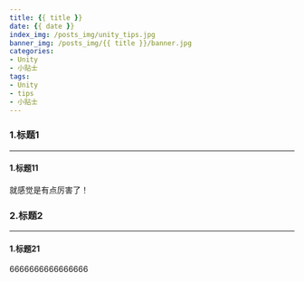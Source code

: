 ```yaml
---
title: {{ title }}
date: {{ date }}
index_img: /posts_img/unity_tips.jpg
banner_img: /posts_img/{{ title }}/banner.jpg
categories:
- Unity
- 小贴士
tags: 
- Unity
- tips
- 小贴士 
---
```

### 1.标题1
***
#### 1.标题11
就感觉是有点厉害了！<br>
### 2.标题2
***
#### 1.标题21
6666666666666666<br>
